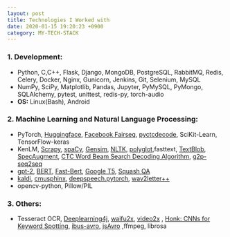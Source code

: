 ```yaml
---
layout: post
title: Technologies I Worked with
date: 2020-01-15 19:20:23 +0900
category: MY-TECH-STACK
---
```


### 1. Development:
* Python, C,C++, Flask, Django, MongoDB, PostgreSQL, RabbitMQ, Redis, Celery, Docker, Nginx, Gunicorn, Jenkins, Git, Selenium, MySQL
* NumPy, SciPy, Matplotlib, Pandas, Jupyter, PyMySQL, PyMongo, SQLAlchemy, pytest, unittest, redis-py, torch-audio
* **OS:** Linux(Bash), Android


### 2. **Machine Learning and Natural Language Processing**:
* PyTorch, [Huggingface](https://huggingface.co/), [Facebook Fairseq](https://web.archive.org/web/20201224105639/https://github.com/pytorch/fairseq), [pyctcdecode](https://github.com/kensho-technologies/pyctcdecode),
SciKit-Learn, TensorFlow-keras
* KenLM, [Scrapy](https://scrapy.org/), [spaCy](https://spacy.io/),  [Gensim](https://pypi.org/project/gensim/), [NLTK](https://www.nltk.org/), [polyglot](https://pypi.org/project/polyglot/),fasttext, [TextBlob](https://pypi.org/project/textblob/), [SpecAugment](https://web.archive.org/web/20200927092809/https://github.com/DemisEom/SpecAugment),
[CTC Word Beam Search Decoding Algorithm](https://web.archive.org/web/20201204191631/https://github.com/githubharald/CTCWordBeamSearch), [g2p-seq2seq](https://github.com/cmusphinx/g2p-seq2seq)
* [gpt-2](https://web.archive.org/web/20210120224724/https://github.com/openai/gpt-2), [BERT](https://github.com/google-research/bert), [Fast-Bert](https://github.com/utterworks/fast-bert), [Google T5](https://github.com/google-research/text-to-text-transfer-transformer), [Squash QA](https://web.archive.org/web/20200910124254/https://github.com/martiansideofthemoon/squash-generation)
* [kaldi](http://kaldi-asr.org/), [cmusphinx](https://cmusphinx.github.io/), [deepspeech.pytorch](https://web.archive.org/web/20201111180912/https://github.com/SeanNaren/deepspeech.pytorch), [wav2letter++](https://web.archive.org/web/20201118202033/https://github.com/facebookresearch/wav2letter)
* opencv-python, Pillow/PIL

### 3. Others:
* Tesseract OCR, [Deeplearning4j](https://github.com/eclipse/deeplearning4j), [waifu2x](https://github.com/nagadomi/waifu2x), [video2x](https://github.com/k4yt3x/video2x)
, [Honk: CNNs for Keyword Spotting](https://web.archive.org/web/20201129173648/https://github.com/castorini/honk), [ibus-avro](https://web.archive.org/web/20201219082607/https://github.com/sarim/ibus-avro), [jsAvro](https://web.archive.org/web/20201124074359/https://github.com/torifat/jsAvroPhonetic) ,ffmpeg, librosa





